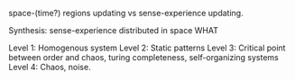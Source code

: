 space-(time?) regions updating vs sense-experience updating.

Synthesis: sense-experience distributed in space WHAT


Level 1: Homogenous system
Level 2: Static patterns
Level 3: Critical point between order and chaos, turing completeness, self-organizing systems
Level 4: Chaos, noise.
